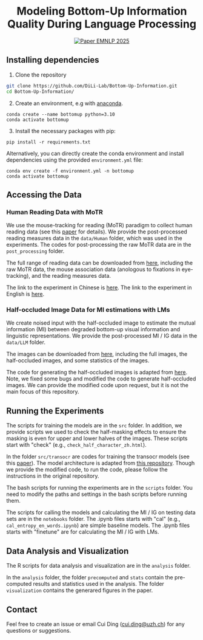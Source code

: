 
<div align="center">

# Modeling Bottom-Up Information Quality During Language Processing

[![Paper EMNLP 2025](http://img.shields.io/badge/paper-arxiv.2206.08672-B31B1B.svg)](https://arxiv.org/pdf/2509.17047)

</div>


## Installing dependencies

1. Clone the repository

```bash
git clone https://github.com/DiLi-Lab/Bottom-Up-Information.git
cd Bottom-Up-Information/
```

2. Create an environment, e.g with [anaconda](https://www.anaconda.com/products/individual).
```
conda create --name bottomup python=3.10
conda activate bottomup
```
3. Install the necessary packages with pip:
```
pip install -r requirements.txt
```
Alternatively, you can directly create the conda environment and install dependencies using the provided `environment.yml` file:
```
conda env create -f environment.yml -n bottomup
conda activate bottomup
```

## Accessing the Data

### Human Reading Data with MoTR
We use the mouse-tracking for reading (MoTR) paradigm to collect human reading data (see this [paper](https://www.sciencedirect.com/science/article/pii/S0749596X24000378) for details). We provide the post-processed reading measures data in the `data/Human` folder, which was used in the experiments. The codes for post-processing the raw MoTR data are in the `post_processing` folder.

The full range of reading data can be downloaded from [here](https://osf.io/udztq/files/osfstorage), including the raw MoTR data, the mouse association data (anologous to fixations in eye-tracking), and the reading measures data.

The link to the experiment in Chinese is [here](https://cuierd.github.io/Re-Veil/multilingual_motr/zh/).
The link to the experiment in English is [here](https://cuierd.github.io/Re-Veil/multilingual_motr/en/).

### Half-occluded Image Data for MI estimations with LMs
We create noised input with the half-occluded image  to estimate the mutual information (MI) between degraded bottom-up visual information and linguistic representations. We provide the post-processed MI / IG data in the `data/LLM` folder.

The images can be downloaded from [here](https://osf.io/udztq/files/osfstorage), including the full images, the half-occluded images, and some statistics of the images.

The code for generating the half-occluded images is adapted from [here](https://github.com/Belval/TextRecognitionDataGenerator). Note, we fixed some bugs and modified the code to generate half-occluded images. We can provide the modified code upon request, but it is not the main focus of this repository.

## Running the Experiments
The scripts for training the models are in the `src` folder. In addition, we provide scripts we used to check the half-masking effects to ensure the masking is even for upper and lower halves of the images. These scripts start with "check" (e.g., `check_half_character_zh.html`).

In the folder `src/transocr` are codes for training the transocr models (see this [paper](https://dl.acm.org/doi/10.1145/3581783.3611755)). The model architecture is adapted from [this repository](https://github.com/FudanVI/FudanOCR/tree/main/text-focused-Transformers). Though we provide the modified code, to run the code, please follow the instructions in the original repository. 


The bash scripts for running the experiments are in the `scripts` folder. You need to modify the paths and settings in the bash scripts before running them.

The scripts for calling the models and calculating the MI / IG on testing data sets are in the `notebooks` folder. 
The .ipynb files starts with "cal" (e.g., `cal_entropy_en_words.ipynb`) are simple baseline models. 
The .ipynb files starts with "finetune" are for calculating the MI / IG with LMs. 

## Data Analysis and Visualization
The R scripts for data analysis and visualization are in the `analysis` folder.

In the `analysis` folder, the folder `precomputed` and `stats` contain the pre-computed results and statistics used in the analysis. The folder `visualization` contains the generared figures in the paper. 

## Contact
Feel free to create an issue or email Cui Ding (<cui.ding@uzh.ch>) for any questions or suggestions.





